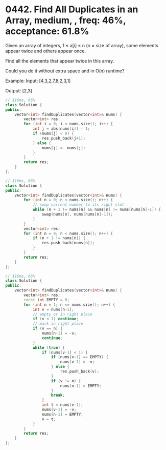 # 0442. Find All Duplicates in an Array, medium, , freq: 46%, acceptance: 61.8%

Given an array of integers, 1 ≤ a[i] ≤ n (n = size of array), some elements appear twice and others appear once.

Find all the elements that appear twice in this array.

Could you do it without extra space and in O(n) runtime?

Example:
Input:
[4,3,2,7,8,2,3,1]

Output:
[2,3]
```c++
// 116ms, 66%
class Solution {
public:
    vector<int> findDuplicates(vector<int>& nums) {
        vector<int> res;
        for (int i = 0; i < nums.size(); i++) {
            int j = abs(nums[i]) - 1;
            if (nums[j] < 0) {
                res.push_back(j+1);
            } else {
                nums[j] = -nums[j];
            }
        }
        return res;
    }
};

// 116ms, 66%
class Solution {
public:
    vector<int> findDuplicates(vector<int>& nums) {
        for (int n = 0; n < nums.size(); n++) {
            // swap current number to its right slot
            while (n + 1 != nums[n] && nums[n] != nums[nums[n]-1]) {
                swap(nums[n], nums[nums[n]-1]);
            }
        }
        vector<int> res;
        for (int n = 0; n < nums.size(); n++) {
            if (n + 1 != nums[n]) {
                res.push_back(nums[n]);
            }
        }
        return res;
    }
};

// 116ms, 66%
class Solution {
public:
    vector<int> findDuplicates(vector<int>& nums) {
        vector<int> res;
        const int EMPTY = 0;
        for (int n = 1; n <= nums.size(); n++) {
            int v = nums[n-1];
            // empty or in right place
            if (v < 1) continue;
            // mark in right place
            if (v == n) {
                nums[n-1] = -v;
                continue;
            }
            while (true) {
                if (nums[v-1] < 1) {
                    if (nums[v-1] == EMPTY) {
                        nums[v-1] = -v;
                    } else {
                        res.push_back(v);
                    }
                    if (v != n) {
                        nums[n-1] = EMPTY;
                    }
                    break;
                }
                int t = nums[v-1];
                nums[v-1] = -v;
                nums[n-1] = EMPTY;
                v = t;
            }
        }
        return res;
    }
};
```
